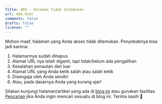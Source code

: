 ```yaml
---
Title: 404 - Halaman tidak ditemukan
url: 404.html
comments: false
drafts: false
license: ""
---
```


Mohon maaf, halaman yang Anda akses tidak ditemukan. Penyebabnya bisa jadi karena:

1. Halamannya sudah dihapus
2. Alamat URL nya telah diganti, tapi tidak/belum ada pengalihan
3. Kesalahan penautan dari luar
4. Alamat URL yang Anda ketik salah atau salah ketik
5. Disengaja oleh Anda sendiri
6. Atau, pada dasarnya Anda yang kurang ajar!

Silakan kunjungi halaman/artikel yang ada di [blog ini](/) atau gunakan fasilitas [Pencarian](/cari) jika Anda ingin mencari sesuatu di blog ini. Terima kasih 🙂